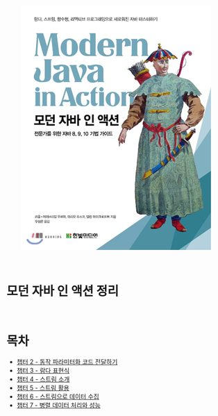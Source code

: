 <p align="center"><img src="./image/logo.png"></p>

<br>

# 모던 자바 인 액션 정리

<br>

# 목차
* [챕터 2 - 동작 파라미터화 코드 전달하기](https://github.com/binghe819/TIL/blob/master/JAVA/Modern%20Java%20In%20Action/ch%2002%20-%20%EB%8F%99%EC%9E%91%20%ED%8C%8C%EB%9D%BC%EB%AF%B8%ED%84%B0%ED%99%94%20%EC%BD%94%EB%93%9C%20%EC%A0%84%EB%8B%AC%ED%95%98%EA%B8%B0.md)
* [챕터 3 - 람다 표현식](https://github.com/binghe819/TIL/blob/master/JAVA/Modern%20Java%20In%20Action/ch03%20-%20%EB%9E%8C%EB%8B%A4%20%ED%91%9C%ED%98%84%EC%8B%9D.md)
* [챕터 4 - 스트림 소개](https://github.com/binghe819/TIL/blob/master/JAVA/Modern%20Java%20In%20Action/ch04%20-%20%EC%8A%A4%ED%8A%B8%EB%A6%BC%20%EC%86%8C%EA%B0%9C.md)
* [챕터 5 - 스트림 활용](https://github.com/binghe819/TIL/blob/master/JAVA/Modern%20Java%20In%20Action/ch05%20-%20%EC%8A%A4%ED%8A%B8%EB%A6%BC%20%ED%99%9C%EC%9A%A9.md)
* [챕터 6 - 스트림으로 데이터 수집]()
* [챕터 7 - 병렬 데이터 처리와 성능]()